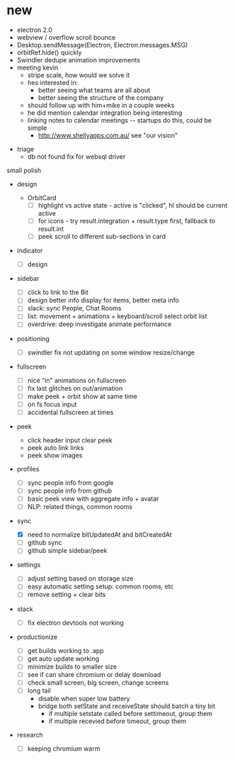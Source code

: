 # new

* electron 2.0
* webview / overflow scroll bounce
* Desktop.sendMessage(Electron, Electron.messages.MSG)
* orbitRef.hide() quickly
* Swindler dedupe animation improvements
* meeting kevin
  * stripe scale, how would we solve it
  * hes interested in:
    * better seeing what teams are all about
    * better seeing the structure of the company
  * should follow up with him+mike in a couple weeks
  * he did mention calendar integration being interesting
  * linking notes to calendar meetings -- startups do this, could be simple
    * http://www.shellyapps.com.au/ see "our vision"

- triage
  * db not found fix for websql driver

small polish

* design

  * OrbitCard
    * [ ] highlight vs active state - active is "clicked", hl should be current active
    * [ ] for icons - try result.integration + result.type first, fallback to result.int
    * [ ] peek scroll to different sub-sections in card

* indicator

  * [ ] design

* sidebar

  * [ ] click to link to the Bit
  * [ ] design better info display for items, better meta info
  * [ ] slack: sync People, Chat Rooms
  * [ ] list: movement + animations + keyboard/scroll select orbit list
  * [ ] overdrive: deep investigate animate performance

* positioning

  * [ ] swindler fix not updating on some window resize/change

* fullscreen

  * [ ] nice "in" animations on fullscreen
  * [ ] fix last glitches on out/animation
  * [ ] make peek + orbit show at same time
  * [ ] on fs focus input
  * [ ] accidental fullscreen at times

- peek

  * click header input clear peek
  * peek auto link links
  * peek show images

- profiles

  * [ ] sync people info from google
  * [ ] sync people info from github
  * [ ] basic peek view with aggregate info + avatar
  * [ ] NLP: related things, common rooms

- sync

  * [x] need to normalize bitUpdatedAt and bitCreatedAt
  * [ ] github sync
  * [ ] github simple sidebar/peek

- settings

  * [ ] adjust setting based on storage size
  * [ ] easy automatic setting setup: common rooms, etc
  * [ ] remove setting + clear bits

- stack

  * [ ] fix electron devtools not working

- productionize

  * [ ] get builds working to .app
  * [ ] get auto update working
  * [ ] minimize builds to smaller size
  * [ ] see if can share chromium or delay download
  * [ ] check small screen, big screen, change screens
  * [ ] long tail
    * disable when super low battery
    * bridge both setState and receiveState should batch a tiny bit
      * if multiple setstate called before settimeout, group them
      * if multiple recevied before timeout, group them

- research
  * [ ] keeping chromium warm
